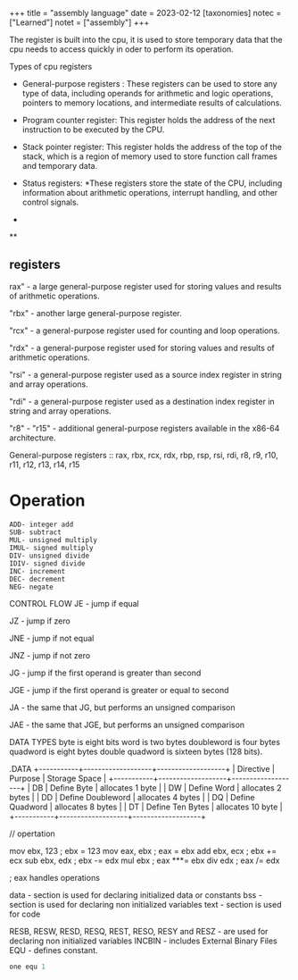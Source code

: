 +++
title = "assembly language"
date = 2023-02-12
[taxonomies]
notec = ["Learned"]
notet = ["assembly"]
+++




 The register is built into the cpu, it is used to store temporary data that the cpu needs to access quickly in oder to perform its operation.
 
 
Types of cpu registers 

* General-purpose registers :
These registers can be used to store any type of data, including operands for arithmetic and logic operations, pointers to memory locations, and intermediate results of calculations.


* Program counter register:
This register holds the address of the next instruction to be executed by the CPU.


* Stack pointer register:
This register holds the address of the top of the stack, which is a region of memory used to store function call frames and temporary data.


* Status registers: 
*These registers store the state of the CPU, including information about arithmetic operations, interrupt handling, and other control signals.
*

**


## registers
rax" - a large general-purpose register used for storing values and results of arithmetic operations.

"rbx" - another large general-purpose register.

"rcx" - a general-purpose register used for counting and loop operations.

"rdx" - a general-purpose register used for storing values and results of arithmetic operations.

"rsi" - a general-purpose register used as a source index register in string and array operations.

"rdi" - a general-purpose register used as a destination index register in string and array operations.

"r8" - "r15" - additional general-purpose registers available in the x86-64 architecture.

General-purpose registers :: rax, rbx, rcx, rdx, rbp, rsp, rsi, rdi, r8, r9, r10, r11, r12, r13, r14, r15


# Operation
    ADD- integer add
    SUB- subtract
    MUL- unsigned multiply
    IMUL- signed multiply
    DIV- unsigned divide
    IDIV- signed divide
    INC- increment
    DEC- decrement
    NEG- negate
	
	
CONTROL FLOW
JE - jump if equal

JZ - jump if zero

JNE - jump if not equal

JNZ - jump if not zero

JG - jump if the first operand is greater than second

JGE - jump if the first operand is greater or equal to second

JA - the same that JG, but performs an unsigned comparison

JAE - the same that JGE, but performs an unsigned comparison


DATA TYPES
    byte is eight bits
    word is two bytes
    doubleword is four bytes
    quadword is eight bytes
    double quadword is sixteen bytes (128 bits).
	
	
.DATA
+-----------+-------------------+-------------------+
| Directive |      Purpose      |   Storage Space   |
+-----------+-------------------+-------------------+
| DB        | Define Byte       | allocates 1 byte  |
| DW        | Define Word       | allocates 2 bytes |
| DD        | Define Doubleword | allocates 4 bytes |
| DQ        | Define Quadword   | allocates 8 bytes |
| DT        | Define Ten Bytes  | allocates 10 byte |
+-----------+-------------------+-------------------+


// opertation

mov ebx, 123  ; ebx = 123
mov eax, ebx  ; eax = ebx
add ebx, ecx  ; ebx += ecx
sub ebx, edx  ; ebx -= edx
mul ebx       ; eax ***= ebx
div edx       ; eax /= edx

; eax handles operations




data - section is used for declaring initialized data or constants
bss - section is used for declaring non initialized variables
text - section is used for code



RESB, RESW, RESD, RESQ, REST, RESO, RESY and RESZ - are used for declaring non initialized variables
INCBIN - includes External Binary Files
EQU - defines constant. 

```asm
one equ 1
```


